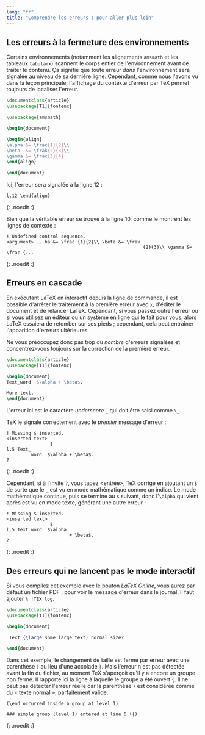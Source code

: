 ```yaml
---
lang: "fr"
title: "Comprendre les erreurs : pour aller plus loin"
---
```


## Les erreurs à la fermeture des environnements

Certains environnements (notamment les alignements `amsmath` et les tableaux
`tabularx`) scannent le corps entier de l'environnement avant de traiter le
contenu. Ça signifie que toute erreur _dans_ l'environnement sera signalée au
niveau de sa dernière ligne. Cependant, comme nous l'avons vu dans la leçon
principale, l'affichage du contexte d'erreur par TeX permet toujours de
localiser l'erreur.

```latex
\documentclass{article}
\usepackage[T1]{fontenc}

\usepackage{amsmath}

\begin{document}

\begin{align}
\alpha &= \frac{1}{2}\\
\beta  &= \frak{2}{3}\\
\gamma &= \frac{3}{4} 
\end{align}

\end{document}
```

Ici, l'erreur sera signalée à la ligne 12 :

```
l.12 \end{align}
```
{: .noedit :}

Bien que la véritable erreur se trouve à la ligne 10, comme le montrent les
lignes de contexte :

```
! Undefined control sequence.
<argument> ...ha &= \frac {1}{2}\\ \beta &= \frak 
                                                  {2}{3}\\ \gamma &= \frac {...
```
{: .noedit :}


## Erreurs en cascade

En exécutant LaTeX en interactif depuis la ligne de commande, il est possible
d'arrêter le traitement à la première erreur avec `x`, d'éditer le document et
de relancer LaTeX. Cependant, si vous passez outre l'erreur ou si vous utilisez
un éditeur ou un système en ligne qui le fait pour vous, alors LaTeX essaiera
de retomber sur ses pieds ; cependant, cela peut entraîner l'apparition
d'erreurs ultérieures.

Ne vous préoccupez donc pas trop du _nombre_ d'erreurs signalées et
concentrez-vous toujours sur la correction de la première erreur.

```latex
\documentclass{article}
\usepackage[T1]{fontenc}

\begin{document}
Text_word  $\alpha + \beta$.

More text.
\end{document}
```

L'erreur ici est le caractère _underscore_ `_` qui doit être saisi comme `\_`.

TeX le signale correctement avec le _premier_ message d'erreur :

```
! Missing $ inserted.
<inserted text> 
                $
l.5 Text_
         word  $\alpha + \beta$.
?
```
{: .noedit :}

Cependant, si à l'invite `?`, vous tapez <entrée>, TeX corrige en ajoutant
un `$` de sorte que le `_` est vu en mode mathématique comme un indice. Le mode
mathématique continue, puis se termine au `$` suivant, donc l'`\alpha` qui vient
après est vu en mode texte, générant une autre erreur :

```
! Missing $ inserted.
<inserted text> 
                $
l.5 Text_word  $\alpha
                       + \beta$.
? 
```
{: .noedit :}


## Des erreurs qui ne lancent pas le mode interactif

Si vous compilez cet exemple avec le bouton _LaTeX Online_, vous aurez par
défaut un fichier PDF ; pour voir le message d'erreur dans le journal, il faut
ajouter `% !TEX log`.

```latex
\documentclass{article}
\usepackage[T1]{fontenc}

\begin{document}

 Text {\large some large text) normal size?

\end{document}
```

Dans cet exemple, le changement de taille est fermé par erreur avec une
parenthèse `)` au lieu d'une accolade `}`. Mais l'erreur n'est pas détectée
avant la fin du fichier, au moment TeX s'aperçoit qu'il y a encore un groupe
non fermé. Il rapporte ici la ligne à laquelle le groupe a été ouvert `{`. Il
ne peut pas détecter l'erreur réelle car la parenthèse `)` est considérée
comme du « texte normal », parfaitement valide.

```
(\end occurred inside a group at level 1)

### simple group (level 1) entered at line 6 ({)
```
{: .noedit :}


<script>
  window.addEventListener('load', function(){
      if(editors['pre0'] != null) editors['pre0'].moveCursorTo(8, 15, false);
      if(editors['pre3'] != null) editors['pre3'].moveCursorTo(3, 5,  false);
      if(editors['pre6'] != null) editors['pre6'].moveCursorTo(4, 30, false);
  }, false);
</script>
